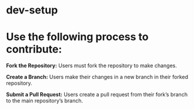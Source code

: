 # dev-setup

# Use the following process to contribute:
**Fork the Repository:**
  Users must fork the repository to make changes.
  
**Create a Branch:**
Users make their changes in a new branch in their forked repository.

**Submit a Pull Request:**
Users create a pull request from their fork’s branch to the main repository’s branch.
